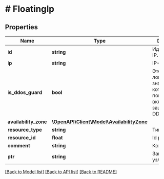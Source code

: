 # # FloatingIp

## Properties

Name | Type | Description | Notes
------------ | ------------- | ------------- | -------------
**id** | **string** | Идентификатор IP. |
**ip** | **string** | IP-адрес |
**is_ddos_guard** | **bool** | Это логическое значение, которое показывает, включена ли защита от DDoS. |
**availability_zone** | [**\OpenAPI\Client\Model\AvailabilityZone**](AvailabilityZone.md) |  |
**resource_type** | **string** | Тип ресурса. |
**resource_id** | **float** | Id ресурса. |
**comment** | **string** | Комментарий |
**ptr** | **string** | Запись имени узла. |

[[Back to Model list]](../../README.md#models) [[Back to API list]](../../README.md#endpoints) [[Back to README]](../../README.md)
